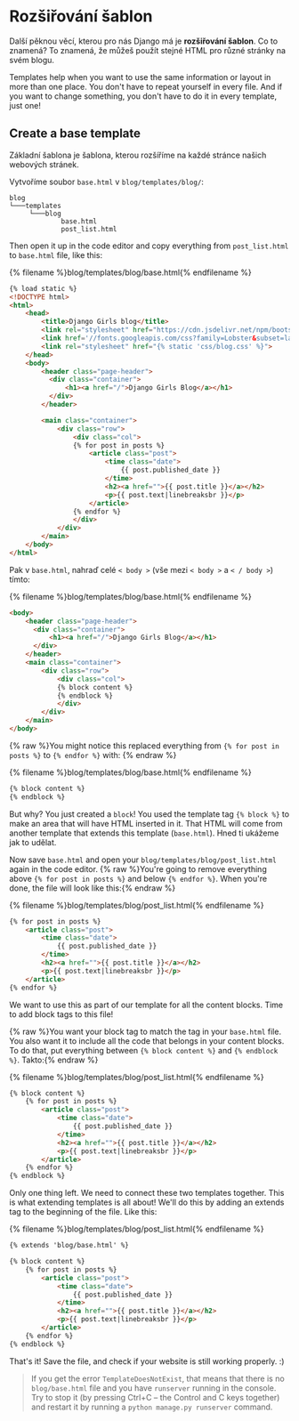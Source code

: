 # Rozšiřování šablon

Další pěknou věcí, kterou pro nás Django má je **rozšiřování šablon**. Co to znamená? To znamená, že můžeš použít stejné HTML pro různé stránky na svém blogu.

Templates help when you want to use the same information or layout in more than one place. You don't have to repeat yourself in every file. And if you want to change something, you don't have to do it in every template, just one!

## Create a base template

Základní šablona je šablona, kterou rozšíříme na každé stránce našich webových stránek.

Vytvoříme soubor `base.html` v `blog/templates/blog/`:

    blog 
    └───templates
         └───blog
                 base.html
                 post_list.html
    

Then open it up in the code editor and copy everything from `post_list.html` to `base.html` file, like this:

{% filename %}blog/templates/blog/base.html{% endfilename %}

```html
{% load static %}
<!DOCTYPE html>
<html>
    <head>
        <title>Django Girls blog</title>
        <link rel="stylesheet" href="https://cdn.jsdelivr.net/npm/bootstrap@4.5.3/dist/css/bootstrap.min.css" integrity="sha384-TX8t27EcRE3e/ihU7zmQxVncDAy5uIKz4rEkgIXeMed4M0jlfIDPvg6uqKI2xXr2" crossorigin="anonymous">
        <link href='//fonts.googleapis.com/css?family=Lobster&subset=latin,latin-ext' rel='stylesheet' type='text/css'>
        <link rel="stylesheet" href="{% static 'css/blog.css' %}">
    </head>
    <body>
        <header class="page-header">
          <div class="container">
              <h1><a href="/">Django Girls Blog</a></h1>
          </div>
        </header>

        <main class="container">
            <div class="row">
                <div class="col">
                {% for post in posts %}
                    <article class="post">
                        <time class="date">
                            {{ post.published_date }}
                        </time>
                        <h2><a href="">{{ post.title }}</a></h2>
                        <p>{{ post.text|linebreaksbr }}</p>
                    </article>
                {% endfor %}
                </div>
            </div>
        </main>
    </body>
</html>
```

Pak v `base.html`, nahraď celé `< body >` (vše mezi `< body >` a `< / body >`) tímto:

{% filename %}blog/templates/blog/base.html{% endfilename %}

```html
<body>
    <header class="page-header">
      <div class="container">
          <h1><a href="/">Django Girls Blog</a></h1>
      </div>
    </header>
    <main class="container">
        <div class="row">
            <div class="col">
            {% block content %}
            {% endblock %}
            </div>
        </div>
    </main>
</body>
```

{% raw %}You might notice this replaced everything from `{% for post in posts %}` to `{% endfor %}` with: {% endraw %}

{% filename %}blog/templates/blog/base.html{% endfilename %}

```html
{% block content %}
{% endblock %}
```

But why? You just created a `block`! You used the template tag `{% block %}` to make an area that will have HTML inserted in it. That HTML will come from another template that extends this template (`base.html`). Hned ti ukážeme jak to udělat.

Now save `base.html` and open your `blog/templates/blog/post_list.html` again in the code editor. {% raw %}You're going to remove everything above `{% for post in posts %}` and below `{% endfor %}`. When you're done, the file will look like this:{% endraw %}

{% filename %}blog/templates/blog/post_list.html{% endfilename %}

```html
{% for post in posts %}
    <article class="post">
        <time class="date">
            {{ post.published_date }}
        </time>
        <h2><a href="">{{ post.title }}</a></h2>
        <p>{{ post.text|linebreaksbr }}</p>
    </article>
{% endfor %}
```

We want to use this as part of our template for all the content blocks. Time to add block tags to this file!

{% raw %}You want your block tag to match the tag in your `base.html` file. You also want it to include all the code that belongs in your content blocks. To do that, put everything between `{% block content %}` and `{% endblock %}`. Takto:{% endraw %}

{% filename %}blog/templates/blog/post_list.html{% endfilename %}

```html
{% block content %}
    {% for post in posts %}
        <article class="post">
            <time class="date">
                {{ post.published_date }}
            </time>
            <h2><a href="">{{ post.title }}</a></h2>
            <p>{{ post.text|linebreaksbr }}</p>
        </article>
    {% endfor %}
{% endblock %}
```

Only one thing left. We need to connect these two templates together. This is what extending templates is all about! We'll do this by adding an extends tag to the beginning of the file. Like this:

{% filename %}blog/templates/blog/post_list.html{% endfilename %}

```html
{% extends 'blog/base.html' %}

{% block content %}
    {% for post in posts %}
        <article class="post">
            <time class="date">
                {{ post.published_date }}
            </time>
            <h2><a href="">{{ post.title }}</a></h2>
            <p>{{ post.text|linebreaksbr }}</p>
        </article>
    {% endfor %}
{% endblock %}
```

That's it! Save the file, and check if your website is still working properly. :)

> If you get the error `TemplateDoesNotExist`, that means that there is no `blog/base.html` file and you have `runserver` running in the console. Try to stop it (by pressing Ctrl+C – the Control and C keys together) and restart it by running a `python manage.py runserver` command.